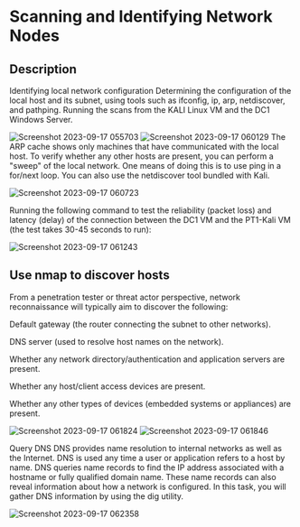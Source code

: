 # Scanning and Identifying Network Nodes


 

<h2>Description</h2>
Identifying local network configuration
Determining the configuration of the local host and its subnet, using tools such as ifconfig, ip, arp, netdiscover, and pathping. Running the scans from the KALI Linux VM and the DC1 Windows Server.

![Screenshot 2023-09-17 055703](https://github.com/Aaron504/Scanning-and-Identifying-Network-Nodes/assets/141078110/ecf2c37d-1dfa-42d2-9e51-4e3b74604a61) 
![Screenshot 2023-09-17 060129](https://github.com/Aaron504/Scanning-and-Identifying-Network-Nodes/assets/141078110/667e8c73-5104-47d1-b02f-4e0e8701c8c5) 
The ARP cache shows only machines that have communicated with the local host. To verify whether any other hosts are present, you can perform a "sweep" of the local network. One means of doing this is to use ping in a for/next loop. You can also use the netdiscover tool bundled with Kali.

![Screenshot 2023-09-17 060723](https://github.com/Aaron504/Scanning-and-Identifying-Network-Nodes/assets/141078110/c59bc48b-2ec7-4796-bd9d-fef85f82d543)

Running the following command to test the reliability (packet loss) and latency (delay) of the connection between the DC1 VM and the PT1-Kali VM (the test takes 30-45 seconds to run):

![Screenshot 2023-09-17 061243](https://github.com/Aaron504/Scanning-and-Identifying-Network-Nodes/assets/141078110/cdfa1253-2c42-4704-acfa-02b2a1022d07)







<h2>Use nmap to discover hosts</h2>
From a penetration tester or threat actor perspective, network reconnaissance will typically aim to discover the following:

Default gateway (the router connecting the subnet to other networks).

DNS server (used to resolve host names on the network).

Whether any network directory/authentication and application servers are present.

Whether any host/client access devices are present.

Whether any other types of devices (embedded systems or appliances) are present.

![Screenshot 2023-09-17 061824](https://github.com/Aaron504/Scanning-and-Identifying-Network-Nodes/assets/141078110/63b746f6-ec42-4767-af14-fe9bd53ef98c)
![Screenshot 2023-09-17 061846](https://github.com/Aaron504/Scanning-and-Identifying-Network-Nodes/assets/141078110/cb0bef28-f152-4472-8c0a-b0fdf657b151)

Query DNS
DNS provides name resolution to internal networks as well as the Internet. DNS is used any time a user or application refers to a host by name. DNS queries name records to find the IP address associated with a hostname or fully qualified domain name. These name records can also reveal information about how a network is configured. In this task, you will gather DNS information by using the dig utility.

![Screenshot 2023-09-17 062358](https://github.com/Aaron504/Scanning-and-Identifying-Network-Nodes/assets/141078110/db6efcd8-0de0-42a0-9cd2-ed83d67485c7)





